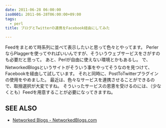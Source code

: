 ```yaml
---
date: 2011-06-28 06:00:00
iso8601: 2011-06-28T06:00:00+09:00
tags:
  - perl
title: ブログとTwitterの連携をFacebook経由にしてみた

---
```


Feedをまとめて時系列に並べて表示したいと思って色々とやってます。
PerlerならPlaggerを使ってやればいいんですが、そういうウェブサービスをさがすのも必要だと思って&#133;。
あと、Perlが自由に使えない環境とかもあるし&#133;。
で、NetworkedBlogsというサイトがそういう事をやってそうなのを見つけて、Facebookを経由して試しています。
それと同時に、PostToTwitterプラグインの使用をやめました。
最近は、色々なサービスを連携させることができるので、取捨選択が大変ですね。
そういったサービスの恩恵を受けるのには、（少なくとも）Feedを用意することが必要になってきますね。
<div id="see_also">
<h2>SEE ALSO</h2>
<ul>
<li><a href="http://www.networkedblogs.com">Networked Blogs - NetworkedBlogs.com</a></li>
</ul>
</div>
    	